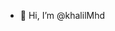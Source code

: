 - 👋 Hi, I’m @khalilMhd 


<!---
khalilMhd/khalilMhd is a ✨ special ✨ repository because its `README.md` (this file) appears on your GitHub profile.
You can click the Preview link to take a look at your changes.
--->
